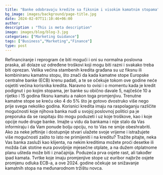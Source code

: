 ```yaml
---
title: "Banke odobravaju kredite sa fiksnim i visokim kamatnim stopama"
bg_image: images/background/page-title.jpg
date: 2024-02-07T11:10:46+06:00
author: 
description : "This is meta description"
image: images/blog/blog-3.jpg
categories: ["Marketing Guidance"]
tags: ["Business","Marketing","Finance"]
type: post
---
```


Refinanciranje i reprogram će biti mogući i oni su normalna poslovna praska, ali dolaze uz određene troškovi koji mogu biti razni i svakako treba biti oprezan.
Velika većina stambenih kredita građana su uz fiksnu ili kombiniranu kamatnu stopu, što znači da kada kamatne stope Europske centralne banke (ECB) krenu padati, a te se očekuje tokom ove godine neće osjetiti većina korisnika kredita.
Naravno to ovisi i o momentu kada je kredit podignut i po kojim stopama, jer banke su obično davale 5, najčešće 10 a rijetko i 15 godina fiksnu kamatu a nakon toga promjenjivu.
Trenutne kamatne stope se kreću oko 4 do 5% što je gotovo dvostruko više nego prije svega nekoliko godina.
Korisnici kredita imaju na raspolaganju različite mogućnosti koje njihova banka nudi u svojoj poslovnoj politici pa je preporuka da se raspitaju što mogu poduzeti i uz koje troškove, kao i koje opcije nude druge banke.
Imajte u vidu da bankama i nije stalo da Vas informiraju i da Vam ponude bolju opciju, no to Vas ne smije obeshrabriti. Ako za neke jeftinije i dostupnije stvari ulažete svoje vrijeme i istražujete više mogućnosti zašto to isto ne primijeniti i na kreditu?
Tražite pitajte, neka Vas banka zasluži kao klijenta, na nekim kreditima možete proći desetke ili možda čak stotine eura povoljnije mjesečne otplate, a na dužem otplatnome planu ušteda može biti i značajnija.
Poduzeća prva osjete rast, ali također ipad kamata. Tvrtke koje imaju promjenjive stope uz euribor najbrže osjete promjenu odluka ECB-a, a ove 2024. godine očekuje se snižavanje kamatnih stopa na međunarodnom tržištu novca.
